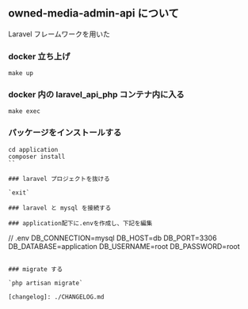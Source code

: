 ## owned-media-admin-api について

Laravel フレームワークを用いた

### docker 立ち上げ

`make up`

### docker 内の laravel_api_php コンテナ内に入る

`make exec`

### パッケージをインストールする

```
cd application
composer install
``

### laravel プロジェクトを抜ける

`exit`

### laravel と mysql を接続する

### application配下に.envを作成し、下記を編集

```

// .env
DB_CONNECTION=mysql
DB_HOST=db
DB_PORT=3306
DB_DATABASE=application
DB_USERNAME=root
DB_PASSWORD=root

```

### migrate する

`php artisan migrate`

[changelog]: ./CHANGELOG.md
```
